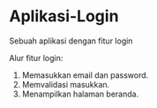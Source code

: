 # Aplikasi-Login
Sebuah aplikasi dengan fitur login

Alur fitur login:
1. Memasukkan email dan password.
2. Memvalidasi masukkan.
3. Menampilkan halaman beranda.
   
